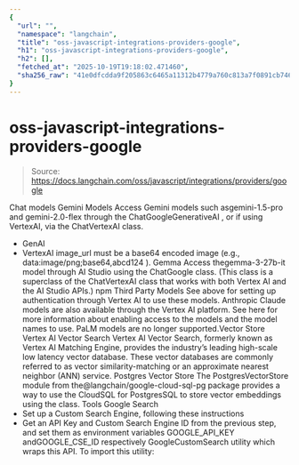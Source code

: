 ```yaml
---
{
  "url": "",
  "namespace": "langchain",
  "title": "oss-javascript-integrations-providers-google",
  "h1": "oss-javascript-integrations-providers-google",
  "h2": [],
  "fetched_at": "2025-10-19T19:18:02.471460",
  "sha256_raw": "41e0dfcdda9f205863c6465a11312b4779a760c813a7f0891cb7465aa56014eb"
}
---
```


# oss-javascript-integrations-providers-google

> Source: https://docs.langchain.com/oss/javascript/integrations/providers/google

Chat models
Gemini Models
Access Gemini models such asgemini-1.5-pro
and gemini-2.0-flex
through the ChatGoogleGenerativeAI
,
or if using VertexAI, via the ChatVertexAI
class.
- GenAI
- VertexAI
image_url
must be a base64 encoded image (e.g., data:image/png;base64,abcd124
).
Gemma
Access thegemma-3-27b-it
model through AI Studio using the ChatGoogle
class.
(This class is a superclass of the ChatVertexAI
class that works with both Vertex AI and the AI Studio APIs.)
npm
Third Party Models
See above for setting up authentication through Vertex AI to use these models. Anthropic Claude models are also available through the Vertex AI platform. See here for more information about enabling access to the models and the model names to use. PaLM models are no longer supported.Vector Store
Vertex AI Vector Search
Vertex AI Vector Search, formerly known as Vertex AI Matching Engine, provides the industry’s leading high-scale low latency vector database. These vector databases are commonly referred to as vector similarity-matching or an approximate nearest neighbor (ANN) service.
Postgres Vector Store
The PostgresVectorStore module from the@langchain/google-cloud-sql-pg
package provides a way to use the CloudSQL for PostgresSQL to store
vector embeddings using the class.
Tools
Google Search
- Set up a Custom Search Engine, following these instructions
- Get an API Key and Custom Search Engine ID from the previous step, and set them as environment variables
GOOGLE_API_KEY
andGOOGLE_CSE_ID
respectively
GoogleCustomSearch
utility which wraps this API. To import this utility:
